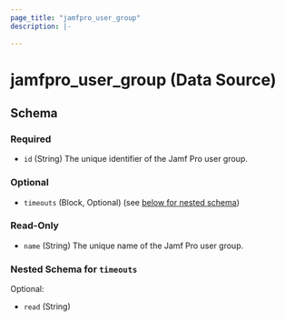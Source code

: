 ```yaml
---
page_title: "jamfpro_user_group"
description: |-
  
---
```


# jamfpro_user_group (Data Source)


<!-- schema generated by tfplugindocs -->
## Schema

### Required

- `id` (String) The unique identifier of the Jamf Pro user group.

### Optional

- `timeouts` (Block, Optional) (see [below for nested schema](#nestedblock--timeouts))

### Read-Only

- `name` (String) The unique name of the Jamf Pro user group.

<a id="nestedblock--timeouts"></a>
### Nested Schema for `timeouts`

Optional:

- `read` (String)